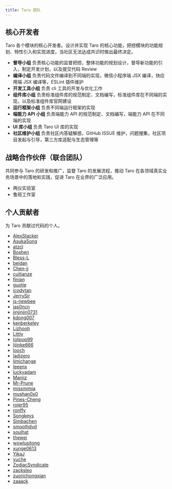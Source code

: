 ```yaml
---
title: Taro 团队
---
```


## 核心开发者

Taro 各个模块的核心开发者。设计并实现 Taro 的核心功能，把控模块的功能规划、特性引入和实现进度，当社区无法达成共识时做出最终决定。

* **督导小组**
 负责核心功能的监督把控，整体功能的规划设计，督导新功能的引入，制定开发计划，以及提交代码 Review
* **编译小组**
 负责代码文件编译到不同端的实现，微信小程序端 JSX 编译，快应用端  JSX 编译等，ESLint 插件维护
* **开发工具小组**
 负责 cli 工具的开发与优化工作
* **组件库小组**
 负责标准组件库的规范制定、文档编写，标准组件库在不同端的实现，以及标准组件库官网建设
* **运行框架小组**
 负责不同端运行框架的实现
* **端能力 API 小组**
 负责端能力 API 的规范制定、文档编写，端能力 API 在不同端的实现
* **UI 库小组**
 负责 Taro UI 库的实现
* **社区维护小组**
 负责社区内答疑解惑，GitHub ISSUE 维护，问题搜集，社区项目发起与引导，第三方库适配与生态管理等

## 战略合作伙伴（联合团队）

共同参与 Taro 的研发和推广，监督 Taro 的发展流程，推动 Taro 在各领域真实业务场景中的落地和实践，促进 Taro 在业界的广泛应用。

* 两仪实验室
* 鲁班工作室

## 个人贡献者

为 Taro 贡献过代码的个人。

* [AlexStacker](https://github.com/AlexStacker)
* [AsukaSong](https://github.com/AsukaSong)
* [atzcl](https://github.com/atzcl)
* [Boshen](https://github.com/Boshen)
* [Bless-L](https://github.com/Bless-L)
* [beidan](https://github.com/beidan)
* [Chen-jj](https://github.com/Chen-jj)
* [cuitianze](https://github.com/cuitianze)
* [finian](https://github.com/finian)
* [guotie](https://github.com/guotie)
* [icodytan](https://github.com/icodytan)
* [JerrySir](https://github.com/JerrySir)
* [js-newbee](https://github.com/js-newbee)
* [jas0ncn](https://github.com/jas0ncn)
* [jinjinjin0731](https://github.com/jinjinjin0731)
* [kdong007](https://github.com/kdong007)
* [kenberkeley](https://github.com/kenberkeley)
* [Lizhooh](https://github.com/Lizhooh)
* [Littly](https://github.com/Littly)
* [lolipop99](https://github.com/lolipop99)
* [lijinke666](https://github.com/lijinke666)
* [looch](https://github.com/looch)
* [ladjzero](https://github.com/ladjzero)
* [limichange](https://github.com/limichange)
* [leeenx](https://github.com/leeenx)
* [luckyadam](https://github.com/luckyadam)
* [Manjiz](https://github.com/Manjiz)
* [Mr-Prune](https://github.com/Mr-Prune)
* [missmimia](https://github.com/missmimia)
* [mushan0x0](https://github.com/mushan0x0)
* [Pines-Cheng](https://github.com/Pines-Cheng)
* [rojer95](https://github.com/rojer95)
* [ronffy](https://github.com/ronffy)
* [Songkeys](https://github.com/Songkeys)
* [Simbachen](https://github.com/Simbachen)
* [smoothdvd](https://github.com/smoothdvd)
* [soulhat](https://github.com/soulhat)
* [thewei](https://github.com/thewei)
* [wowlusitong](https://github.com/wowlusitong)
* [xunge0613](https://github.com/xunge0613)
* [YikaJ](https://github.com/YikaJ)
* [yuche](https://github.com/yuche)
* [ZodiacSyndicate](https://github.com/ZodiacSyndicate)
* [zacksleo](https://github.com/zacksleo)
* [zuorichongxian](https://github.com/zuorichongxian)
* [zaaack](https://github.com/zaaack)
